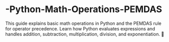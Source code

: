# -Python-Math-Operations-PEMDAS
This guide explains basic math operations in Python and the PEMDAS rule for operator precedence. Learn how Python evaluates expressions and handles addition, subtraction, multiplication, division, and exponentiation. 🚀
